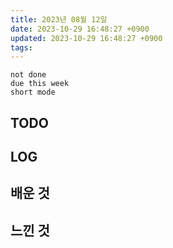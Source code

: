 ```yaml
---
title: 2023년 08월 12일
date: 2023-10-29 16:48:27 +0900
updated: 2023-10-29 16:48:27 +0900
tags: 
---
```


```tasks
not done 
due this week
short mode
```

## TODO

## LOG

## 배운 것

## 느낀 것